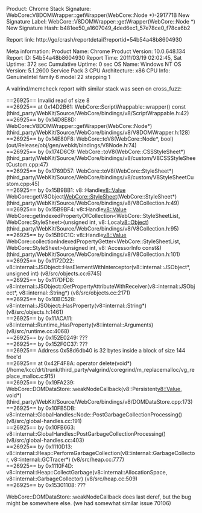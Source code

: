 Product: Chrome
Stack Signature: WebCore::V8DOMWrapper::getWrapper(WebCore::Node *)-291771B
New Signature Label: WebCore::V8DOMWrapper::getWrapper(WebCore::Node *)
New Signature Hash: b481ee50_a1607049_4ded6ec1_57e78ce0_f78ca6b2

Report link: http://go/crash/reportdetail?reportid=54b54a48b8604930

Meta information:
Product Name: Chrome
Product Version: 10.0.648.134
Report ID: 54b54a48b8604930
Report Time: 2011/03/19 02:02:45, Sat
Uptime: 372 sec
Cumulative Uptime: 0 sec
OS Name: Windows NT
OS Version: 5.1.2600 Service Pack 3
CPU Architecture: x86
CPU Info: GenuineIntel family 6 model 22 stepping 1


A valrind/memcheck report with similar stack was seen on cross_fuzz: 

==26925== Invalid read of size 8                                                                                                                                                                                                                                                            
==26925==    at 0x14D2B61: WebCore::ScriptWrappable::wrapper() const (third_party/WebKit/Source/WebCore/bindings/v8/ScriptWrappable.h:42)                                                                                                                                                   
==26925==    by 0x14D8E8D: WebCore::V8DOMWrapper::getWrapper(WebCore::Node*) (third_party/WebKit/Source/WebCore/bindings/v8/V8DOMWrapper.h:128)                                                                                                                                             
==26925==    by 0x14E80F8: WebCore::toV8(WebCore::Node*, bool) (out/Release/obj/gen/webkit/bindings/V8Node.h:74)                                                                                                                                                                            
==26925==    by 0x174D6C9: WebCore::toV8(WebCore::CSSStyleSheet*) (third_party/WebKit/Source/WebCore/bindings/v8/custom/V8CSSStyleSheetCustom.cpp:47)                                                                                                                                       
==26925==    by 0x1769D57: WebCore::toV8(WebCore::StyleSheet*) (third_party/WebKit/Source/WebCore/bindings/v8/custom/V8StyleSheetCustom.cpp:45)                                                                                                                                             
==26925==    by 0x15B9BB1: v8::Handle<v8::Value> WebCore::getV8Object<WebCore::StyleSheet>(WebCore::StyleSheet*) (third_party/WebKit/Source/WebCore/bindings/v8/V8Collection.h:49)                                                                                                          
==26925==    by 0x15B9BF4: v8::Handle<v8::Value> WebCore::getIndexedPropertyOfCollection<WebCore::StyleSheetList, WebCore::StyleSheet>(unsigned int, v8::Local<v8::Object>) (third_party/WebKit/Source/WebCore/bindings/v8/V8Collection.h:95)                                               
==26925==    by 0x15B9C1C: v8::Handle<v8::Value> WebCore::collectionIndexedPropertyGetter<WebCore::StyleSheetList, WebCore::StyleSheet>(unsigned int, v8::AccessorInfo const&) (third_party/WebKit/Source/WebCore/bindings/v8/V8Collection.h:101)                                           
==26925==    by 0x1172D22: v8::internal::JSObject::HasElementWithInterceptor(v8::internal::JSObject*, unsigned int) (v8/src/objects.cc:6745)                                                                                                                                                
==26925==    by 0x117DFD8: v8::internal::JSObject::GetPropertyAttributeWithReceiver(v8::internal::JSObject*, v8::internal::String*) (v8/src/objects.cc:2171)                                                                                                                                
==26925==    by 0x10BC528: v8::internal::JSObject::HasProperty(v8::internal::String*) (v8/src/objects.h:1461)                                                                                                                                                                               
==26925==    by 0x11ACA11: v8::internal::Runtime_HasProperty(v8::internal::Arguments) (v8/src/runtime.cc:4068)                                                                                                                                                                              
==26925==    by 0x152E0249: ???                                                                                                                                                                                                                                                             
==26925==    by 0x152F0C37: ???                                                                                                                                                                                                                                                             
==26925==  Address 0x58d6db40 is 32 bytes inside a block of size 144 free'd                                                                                                                                                                                                                 
==26925==    at 0x42F4F8A: operator delete(void*) (/home/kcc/drt/trunk/third_party/valgrind/coregrind/m_replacemalloc/vg_replace_malloc.c:915)                                                                                                                                              
==26925==    by 0x19FA239: WebCore::DOMDataStore::weakNodeCallback(v8::Persistent<v8::Value>, void*) (third_party/WebKit/Source/WebCore/bindings/v8/DOMDataStore.cpp:173)                                                                                                                   
==26925==    by 0x10FB5DB: v8::internal::GlobalHandles::Node::PostGarbageCollectionProcessing() (v8/src/global-handles.cc:191)                                                                                                                                                              
==26925==    by 0x10FB663: v8::internal::GlobalHandles::PostGarbageCollectionProcessing() (v8/src/global-handles.cc:403)                                                                                                                                                                    
==26925==    by 0x1110D13: v8::internal::Heap::PerformGarbageCollection(v8::internal::GarbageCollector, v8::internal::GCTracer*) (v8/src/heap.cc:777)                                                                                                                                       
==26925==    by 0x1110F4D: v8::internal::Heap::CollectGarbage(v8::internal::AllocationSpace, v8::internal::GarbageCollector) (v8/src/heap.cc:509)                                                                                                                                           
==26925==    by 0x15301108: ???                                                                                                                                                                                                                                                             


WebCore::DOMDataStore::weakNodeCallback does last deref, but the bug might be somewhere else. (we had somewhat similar issue 70106)